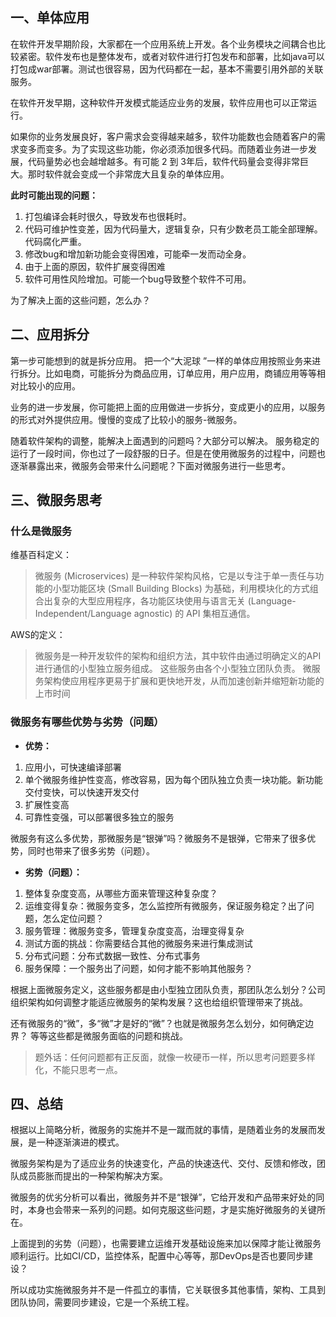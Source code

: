 ## 一、单体应用
在软件开发早期阶段，大家都在一个应用系统上开发。各个业务模块之间耦合也比较紧密。软件发布也是整体发布，或者对软件进行打包发布和部署，比如java可以打包成war部署。测试也很容易，因为代码都在一起，基本不需要引用外部的关联服务。

在软件开发早期，这种软件开发模式能适应业务的发展，软件应用也可以正常运行。

如果你的业务发展良好，客户需求会变得越来越多，软件功能数也会随着客户的需求变多而变多。为了实现这些功能，你必须添加很多代码。而随着业务进一步发展，代码量势必也会越增越多。有可能 2 到 3年后，软件代码量会变得非常巨大。那时软件就会变成一个非常庞大且复杂的单体应用。

**此时可能出现的问题：**
1. 打包编译会耗时很久，导致发布也很耗时。
2. 代码可维护性变差，因为代码量大，逻辑复杂，只有少数老员工能全部理解。代码腐化严重。
3. 修改bug和增加新功能会变得困难，可能牵一发而动全身。
4. 由于上面的原因，软件扩展变得困难
5. 软件可用性风险增加。可能一个bug导致整个软件不可用。

为了解决上面的这些问题，怎么办？

## 二、应用拆分
第一步可能想到的就是拆分应用。
把一个“大泥球 ”一样的单体应用按照业务来进行拆分。比如电商，可能拆分为商品应用，订单应用，用户应用，商铺应用等等相对比较小的应用。

业务的进一步发展，你可能把上面的应用做进一步拆分，变成更小的应用，以服务的形式对外提供应用。慢慢的变成了比较小的服务-微服务。

随着软件架构的调整，能解决上面遇到的问题吗？大部分可以解决。
服务稳定的运行了一段时间，你也过了一段舒服的日子。但是在使用微服务的过程中，问题也逐渐暴露出来，微服务会带来什么问题呢？下面对微服务进行一些思考。

## 三、微服务思考

### 什么是微服务
维基百科定义：
> 微服务 (Microservices) 是一种软件架构风格，它是以专注于单一责任与功能的小型功能区块 (Small Building Blocks) 为基础，利用模块化的方式组合出复杂的大型应用程序，各功能区块使用与语言无关 (Language-Independent/Language agnostic) 的 API 集相互通信。

AWS的定义：
>微服务是一种开发软件的架构和组织方法，其中软件由通过明确定义的API 进行通信的小型独立服务组成。 这些服务由各个小型独立团队负责。 微服务架构使应用程序更易于扩展和更快地开发，从而加速创新并缩短新功能的上市时间

### 微服务有哪些优势与劣势（问题）

- **优势：**
1. 应用小，可快速编译部署
2. 单个微服务维护性变高，修改容易，因为每个团队独立负责一块功能。新功能交付变快，可以快速开发交付
3. 扩展性变高
4. 可靠性变强，可以部署很多独立的服务

微服务有这么多优势，那微服务是“银弹”吗？微服务不是银弹，它带来了很多优势，同时也带来了很多劣势（问题）。

- **劣势（问题）：**
1. 整体复杂度变高，从哪些方面来管理这种复杂度？
2. 运维变得复杂：微服务变多，怎么监控所有微服务，保证服务稳定？出了问题，怎么定位问题？
3. 服务管理：微服务变多，管理复杂度变高，治理变得复杂
4. 测试方面的挑战：你需要结合其他的微服务来进行集成测试
5. 分布式问题：分布式数据一致性、分布式事务
6. 服务保障：一个服务出了问题，如何才能不影响其他服务？

根据上面微服务定义，这些服务都是由小型独立团队负责，那团队怎么划分？公司组织架构如何调整才能适应微服务的架构发展？这也给组织管理带来了挑战。

还有微服务的“微”，多“微”才是好的“微”？也就是微服务怎么划分，如何确定边界？
等等这些都是微服务面临的问题和挑战。

>题外话：任何问题都有正反面，就像一枚硬币一样，所以思考问题要多样化，不能只思考一点。

## 四、总结

根据以上简略分析，微服务的实施并不是一蹴而就的事情，是随着业务的发展而发展，是一种逐渐演进的模式。

微服务架构是为了适应业务的快速变化，产品的快速迭代、交付、反馈和修改，团队成员膨胀而提出的一种架构解决方案。

微服务的优劣分析可以看出，微服务并不是“银弹”，它给开发和产品带来好处的同时，本身也会带来一系列的问题。如何克服这些问题，才是实施好微服务的关键所在。

上面提到的劣势（问题），也需要建立运维开发基础设施来加以保障才能让微服务顺利运行。比如CI/CD，监控体系，配置中心等等，那DevOps是否也要同步建设？

所以成功实施微服务并不是一件孤立的事情，它关联很多其他事情，架构、工具到团队协同，需要同步建设，它是一个系统工程。

